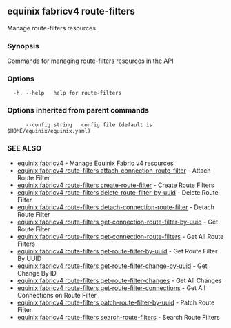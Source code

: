 ## equinix fabricv4 route-filters

Manage route-filters resources

### Synopsis

Commands for managing route-filters resources in the API

### Options

```
  -h, --help   help for route-filters
```

### Options inherited from parent commands

```
      --config string   config file (default is $HOME/equinix/equinix.yaml)
```

### SEE ALSO

* [equinix fabricv4](equinix_fabricv4.md)	 - Manage Equinix Fabric v4 resources
* [equinix fabricv4 route-filters attach-connection-route-filter](equinix_fabricv4_route-filters_attach-connection-route-filter.md)	 - Attach Route Filter
* [equinix fabricv4 route-filters create-route-filter](equinix_fabricv4_route-filters_create-route-filter.md)	 - Create Route Filters
* [equinix fabricv4 route-filters delete-route-filter-by-uuid](equinix_fabricv4_route-filters_delete-route-filter-by-uuid.md)	 - Delete Route Filter
* [equinix fabricv4 route-filters detach-connection-route-filter](equinix_fabricv4_route-filters_detach-connection-route-filter.md)	 - Detach Route Filter
* [equinix fabricv4 route-filters get-connection-route-filter-by-uuid](equinix_fabricv4_route-filters_get-connection-route-filter-by-uuid.md)	 - Get Route Filter
* [equinix fabricv4 route-filters get-connection-route-filters](equinix_fabricv4_route-filters_get-connection-route-filters.md)	 - Get All Route Filters
* [equinix fabricv4 route-filters get-route-filter-by-uuid](equinix_fabricv4_route-filters_get-route-filter-by-uuid.md)	 - Get Route Filter By UUID
* [equinix fabricv4 route-filters get-route-filter-change-by-uuid](equinix_fabricv4_route-filters_get-route-filter-change-by-uuid.md)	 - Get Change By ID
* [equinix fabricv4 route-filters get-route-filter-changes](equinix_fabricv4_route-filters_get-route-filter-changes.md)	 - Get All Changes
* [equinix fabricv4 route-filters get-route-filter-connections](equinix_fabricv4_route-filters_get-route-filter-connections.md)	 - Get All Connections on Route Filter
* [equinix fabricv4 route-filters patch-route-filter-by-uuid](equinix_fabricv4_route-filters_patch-route-filter-by-uuid.md)	 - Patch Route Filter
* [equinix fabricv4 route-filters search-route-filters](equinix_fabricv4_route-filters_search-route-filters.md)	 - Search Route Filters

